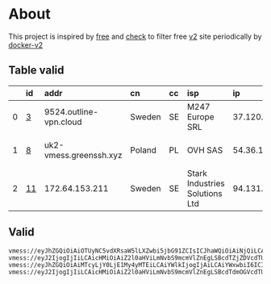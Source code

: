 
# About

This project is inspired by [free](https://github.com/freefq/free) and [check](https://github.com/yeahwu/check) to filter free [v2](https://github.com/v2fly/v2ray-core) site periodically by [docker-v2](https://hub.docker.com/r/v2ray/official)

    

## Table valid
|    | id                   | addr                   | cn     | cc   | isp                            | ip             | chatgpt          |
|---:|:---------------------|:-----------------------|:-------|:-----|:-------------------------------|:---------------|:-----------------|
|  0 | [3](config/3.json)   | 9524.outline-vpn.cloud | Sweden | SE   | M247 Europe SRL                | 37.120.209.122 | Yes (Region: SE) |
|  1 | [8](config/8.json)   | uk2-vmess.greenssh.xyz | Poland | PL   | OVH SAS                        | 54.36.174.181  | Yes (Region: FR) |
|  2 | [11](config/11.json) | 172.64.153.211         | Sweden | SE   | Stark Industries Solutions Ltd | 94.131.115.68  | Yes (Region: SE) |

## Valid
```
vmess://eyJhZGQiOiAiOTUyNC5vdXRsaW5lLXZwbi5jbG91ZCIsICJhaWQiOiAiNjQiLCAiYWxwbiI6ICIiLCAiZnAiOiAiIiwgImhvc3QiOiAiIiwgImlkIjogImRjMGNmMjJkLWUzNWMtNGI3Ny04OTI0LTk3N2Y2ODQ0OTA5YiIsICJuZXQiOiAidGNwIiwgInBhdGgiOiAiIiwgInBvcnQiOiAiNDk5ODIiLCAicHMiOiAiZ2l0aHViLmNvbS9mcmVlZnEgLSBcdTdmNTdcdTlhNmNcdTVjM2NcdTRlOWEgIDMiLCAic2N5IjogImF1dG8iLCAic25pIjogIiIsICJ0bHMiOiAiIiwgInR5cGUiOiAibm9uZSIsICJ2IjogIjIifQ==
vmess://eyJ2IjogIjIiLCAicHMiOiAiZ2l0aHViLmNvbS9mcmVlZnEgLSBcdTZjZDVcdTU2ZmRcdTU2ZmRcdTk2NDVcdTgyMmFcdTdhN2FcdTc1MzVcdThiYWZcdTk2YzZcdTU2ZTJcdTUxNmNcdTUzZjgoU0lUQSkgOCIsICJhZGQiOiAidWsyLXZtZXNzLmdyZWVuc3NoLnh5eiIsICJwb3J0IjogIjgwIiwgInR5cGUiOiAibm9uZSIsICJpZCI6ICIyMDc2ZGYzMC04MWUzLTQzMTItODQwYi0zZTE0NjJjMGI4NWUiLCAiYWlkIjogIjAiLCAibmV0IjogIndzIiwgInBhdGgiOiAiLyIsICJob3N0IjogInVrMi12bWVzcy5ncmVlbnNzaC54eXoiLCAidGxzIjogIiJ9
vmess://eyJhZGQiOiAiMTcyLjY0LjE1My4yMTEiLCAiYWlkIjogIjAiLCAiYWxwbiI6ICIiLCAiZnAiOiAiIiwgImhvc3QiOiAic2NoZXJlc3dlZC5zb2Z0d2FyZW5ld3Muc3RvcmUiLCAiaWQiOiAiNmU3NTE3MTItOTU2OS01MTg3LTg2ZWEtOGY1ODVhZDk5MTA1IiwgIm5ldCI6ICJ3cyIsICJwYXRoIjogIi9hcGkwMSIsICJwb3J0IjogIjQ0MyIsICJwcyI6ICJnaXRodWIuY29tL2ZyZWVmcSAtIFx1N2Y4ZVx1NTZmZENsb3VkRmxhcmVcdTgyODJcdTcwYjkgMTEiLCAic2N5IjogImF1dG8iLCAic25pIjogInNjaGVyZXN3ZWQuc29mdHdhcmVuZXdzLnN0b3JlIiwgInRscyI6ICJ0bHMiLCAidHlwZSI6ICIiLCAidiI6ICIyIn0=
vmess://eyJ2IjogIjIiLCAicHMiOiAiZ2l0aHViLmNvbS9mcmVlZnEgLSBcdTdmOGVcdTU2ZmRDbG91ZEZsYXJlXHU1MTZjXHU1M2Y4Q0ROXHU4MjgyXHU3MGI5IDIzIiwgImFkZCI6ICI1Lnd5aGthYTAuZ3EiLCAicG9ydCI6IDIwOTUsICJpZCI6ICIyNzMzZThjYi1iMDc0LTRkNjYtZTdjMC05OWYxZGI0NjVlNGMiLCAiYWlkIjogMCwgInNjeSI6ICJhdXRvIiwgIm5ldCI6ICJ3cyIsICJob3N0IjogIjUud3loa2FhMC5ncSIsICJwYXRoIjogIi9URzpAaGthYTAiLCAidGxzIjogIiJ9
```

